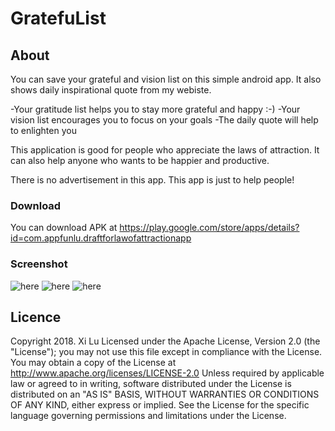 # GratefuList

## About

You can save your grateful and vision list on this simple android app. It also shows daily inspirational quote from my webiste.



-Your gratitude list helps you to stay more grateful and happy :-)
-Your vision list encourages you to focus on your goals
-The daily quote will help to enlighten you

This application is good for people who appreciate the laws of attraction.
It can also help anyone who wants to be happier and productive.

There is no advertisement in this app. This app is just to help people!



### Download

You can download APK at https://play.google.com/store/apps/details?id=com.appfunlu.draftforlawofattractionapp

### Screenshot
![here](https://raw.github.com/CXL3/GratefuList/blob/master/Lawofattraction/Screen%20shot/1.png)
![here](https://raw.github.com/CXL3/GratefuList/blob/master/Lawofattraction/Screen%20shot/2.png)
![here](https://raw.github.com/CXL3/GratefuList/blob/master/Lawofattraction/Screen%20shot/3.png)

## Licence

 Copyright 2018.  Xi Lu
  Licensed under the Apache License, Version 2.0 (the "License");
  you may not use this file except in compliance with the License.
  You may obtain a copy of the License at
      http://www.apache.org/licenses/LICENSE-2.0
  Unless required by applicable law or agreed to in writing, software
  distributed under the License is distributed on an "AS IS" BASIS,
  WITHOUT WARRANTIES OR CONDITIONS OF ANY KIND, either express or implied.
  See the License for the specific language governing permissions and
  limitations under the License.

